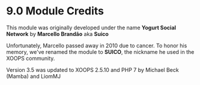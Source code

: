 # 9.0 Module Credits

This module was originally developed under the name **Yogurt Social Network** by **Marcello Brandão** aka  **Suico** 

Unfortunately, Marcello passed away in 2010 due to cancer. To honor his memory, we've renamed the module to **SUICO**, the nickname he used in the XOOPS community.

Version 3.5 was updated to XOOPS 2.5.10 and PHP 7 by Michael Beck (Mamba) and LiomMJ
